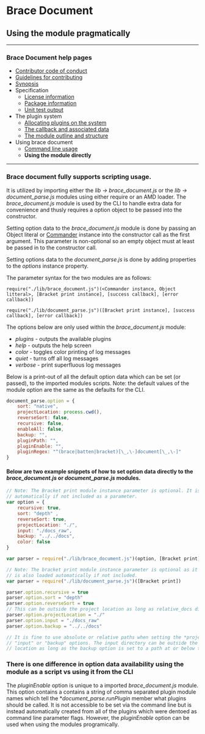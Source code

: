 # Brace Document
## Using the module pragmatically

---
### Brace Document help pages
* [Contributor code of conduct](https://github.com/restarian/brace_document/blob/master/docs/contributor_code_of_conduct.md)
* [Guidelines for contributing](https://github.com/restarian/brace_document/blob/master/docs/guidelines_for_contributing.md)
* [Synopsis](https://github.com/restarian/brace_document/blob/master/docs/synopsis.md)
* Specification
  * [License information](https://github.com/restarian/brace_document/blob/master/docs/specification/license_information.md)
  * [Package information](https://github.com/restarian/brace_document/blob/master/docs/specification/package_information.md)
  * [Unit test output](https://github.com/restarian/brace_document/blob/master/docs/specification/unit_test_output.md)
* The plugin system
  * [Allocating plugins on the system](https://github.com/restarian/brace_document/blob/master/docs/the_plugin_system/allocating_plugins_on_the_system.md)
  * [The callback and associated data](https://github.com/restarian/brace_document/blob/master/docs/the_plugin_system/the_callback_and_associated_data.md)
  * [The module outline and structure](https://github.com/restarian/brace_document/blob/master/docs/the_plugin_system/the_module_outline_and_structure.md)
* Using brace document
  * [Command line usage](https://github.com/restarian/brace_document/blob/master/docs/using_brace_document/command_line_usage.md)
  * **Using the module directly**

---

### Brace document fully supports scripting usage.
It is utilized by importing either the *lib -> brace_document.js* or the *lib -> document_parse.js* modules using either require or an AMD loader. The *brace_document.js* module is used by the CLI to handle extra data for convenience and thusly requires a option object to be passed into the constructor.

Setting option data to the *brace_document.js* module is done by passing an Object literal or [Commander](https://npmjs.org/packages/commander) instance into the constructor call as the first argument. This parameter is non-optional so an empty object must at least be passed in to the constructor call.

Setting options data to the *document_parse.js* is done by adding properties to the *options* instance property.

The parameter syntax for the two modules are as follows:

```require("./lib/brace_document.js")(<Commander instance, Object litteral>, [Bracket print instance], [success callback], [error callback])```

```require("./lib/document_parse.js")([Bracket print instance], [success callback], [error callback])```

The options below are only used within the *brace_document.js* module:

* *plugins* - outputs the available plugins
* *help* - outputs the help screen
* *color* - toggles color printing of log messages
* *quiet* - turns off all log messages
* *verbose* - print superfluous log messages

Below is a print-out of all the default option data which can be set (or passed), to the imported modules scripts. Note: the default values of the module option are the same as the defaults for the CLI.

```javascript
document_parse.option = {
	sort: "native",
	projectLocation: process.cwd(),
	reverseSort: false,
	recursive: false,
	enableAll: false,
	backup: "",
	pluginPath: "",
	pluginEnable: "",
	pluginRegex: "^(brace|batten|bracket)[\_,\-]document[\_,\-]"
}
```

#### Below are two example snippets of how to set option data directly to the *brace_document.js* or *document_parse.js* modules.
```javascript
// Note: The Bracket print module instance parameter is optional. It is loaded
// automatically if not included as a parameter.
var option = {
	recursive: true,
	sort: "depth" ,
	reverseSort: true,
	projectLocation: "./",
	input: "./docs_raw",
	backup: "../../docs",
	color: false
}

var parser = require("./lib/brace_document.js")(option, [Bracket print])

```

```javascript
// Note: The bracket print module instance parameter is optional as it
// is also loaded automatically if not included.
var parser = require("./lib/document_parse.js")([Bracket print])

parser.option.recursive = true
parser.option.sort = "depth"
parser.option.reverseSort = true
// This can be outside the project location as long as relative_docs dir is not.
parser.option.projectLocation = "./"
parser.option.input = "./docs_raw"
parser.option.backup = "../../docs"

// It is fine to use absolute or relative paths when setting the *projectLocation*,
// "input" or "backup" options. The input directory can be outside the project
// location as long as the backup option is set to a path at or below the project location.
```

### There is one difference in option data availability using the module as a script vs using it from the CLI
The *pluginEnable* option is unique to a imported *brace_document.js* module. This option contains a contains a string of comma separated plugin module names which tell the **document_parse.runPlugin* member what plugins should be called. It is not accessible to be set via the command line but is instead automatically created from all of the plugins which were dentoed as command line parameter flags.
However, the *pluginEnable* option can be used when using the modules programically.
